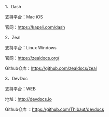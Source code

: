 1、Dash

支持平台：Mac  iOS

官网：https://kapeli.com/dash

2、Zeal

支持平台：Linux Windows

官网：https://zealdocs.org/

Github仓库：https://github.com/zealdocs/zeal

3、DevDoc

支持平台：WEB

地址：http://devdocs.io

Github仓库 ：https://github.com/Thibaut/devdocs